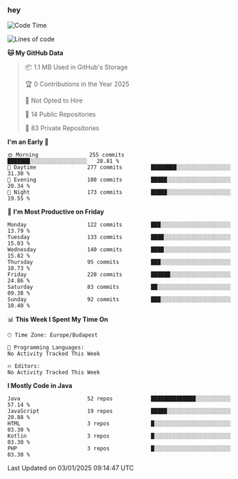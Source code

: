 ### hey

<!--START_SECTION:waka-->
![Code Time](http://img.shields.io/badge/Code%20Time-1%2C037%20hrs%2010%20mins-blue)

![Lines of code](https://img.shields.io/badge/From%20Hello%20World%20I%27ve%20Written-1.1%20million%20lines%20of%20code-blue)

**🐱 My GitHub Data** 

> 📦 1.1 MB Used in GitHub's Storage 
 > 
> 🏆 0 Contributions in the Year 2025
 > 
> 🚫 Not Opted to Hire
 > 
> 📜 14 Public Repositories 
 > 
> 🔑 83 Private Repositories 
 > 
**I'm an Early 🐤** 

```text
🌞 Morning                255 commits         ███████░░░░░░░░░░░░░░░░░░   28.81 % 
🌆 Daytime                277 commits         ████████░░░░░░░░░░░░░░░░░   31.30 % 
🌃 Evening                180 commits         █████░░░░░░░░░░░░░░░░░░░░   20.34 % 
🌙 Night                  173 commits         █████░░░░░░░░░░░░░░░░░░░░   19.55 % 
```
📅 **I'm Most Productive on Friday** 

```text
Monday                   122 commits         ███░░░░░░░░░░░░░░░░░░░░░░   13.79 % 
Tuesday                  133 commits         ████░░░░░░░░░░░░░░░░░░░░░   15.03 % 
Wednesday                140 commits         ████░░░░░░░░░░░░░░░░░░░░░   15.82 % 
Thursday                 95 commits          ███░░░░░░░░░░░░░░░░░░░░░░   10.73 % 
Friday                   220 commits         ██████░░░░░░░░░░░░░░░░░░░   24.86 % 
Saturday                 83 commits          ██░░░░░░░░░░░░░░░░░░░░░░░   09.38 % 
Sunday                   92 commits          ███░░░░░░░░░░░░░░░░░░░░░░   10.40 % 
```


📊 **This Week I Spent My Time On** 

```text
🕑︎ Time Zone: Europe/Budapest

💬 Programming Languages: 
No Activity Tracked This Week

🔥 Editors: 
No Activity Tracked This Week
```

**I Mostly Code in Java** 

```text
Java                     52 repos            ██████████████░░░░░░░░░░░   57.14 % 
JavaScript               19 repos            █████░░░░░░░░░░░░░░░░░░░░   20.88 % 
HTML                     3 repos             █░░░░░░░░░░░░░░░░░░░░░░░░   03.30 % 
Kotlin                   3 repos             █░░░░░░░░░░░░░░░░░░░░░░░░   03.30 % 
PHP                      3 repos             █░░░░░░░░░░░░░░░░░░░░░░░░   03.30 % 
```




 Last Updated on 03/01/2025 09:14:47 UTC
<!--END_SECTION:waka-->
